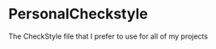 PersonalCheckstyle
==================

The CheckStyle file that I prefer to use for all of my projects